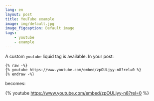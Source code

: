 ```yaml
---
lang: en
layout: post
title: YouTube example
image: img/default.jpg
image_figcaption: Default image
tags:
    - youtube
    - example
---
```


A custom `youtube` liquid tag is available. In your post:

```
{% raw -%}
{% youtube https://www.youtube.com/embed/zpOULjyy-n8?rel=0 %}
{% endraw -%}
```

becomes:

{% youtube https://www.youtube.com/embed/zpOULjyy-n8?rel=0 %}
